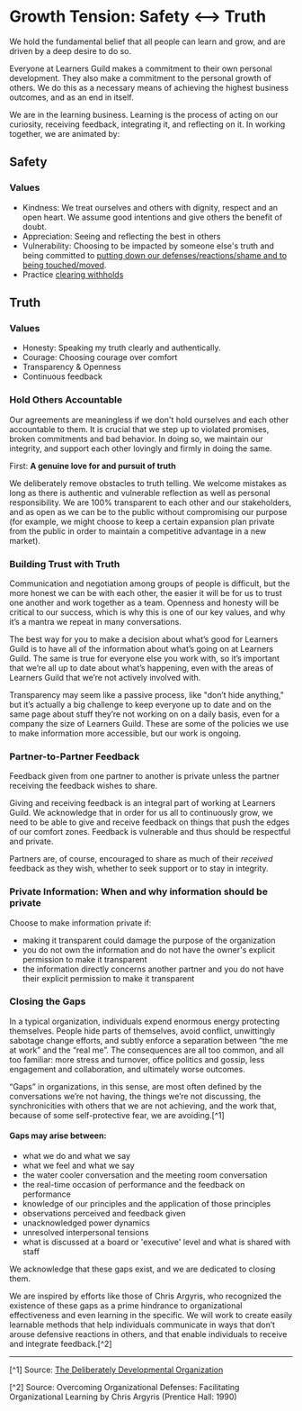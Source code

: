 # Growth Tension: Safety <--> Truth

We hold the fundamental belief that all people can learn and grow, and are driven by a deep desire to do so.

Everyone at Learners Guild makes a commitment to their own personal development. They also make a commitment to the personal growth of others. We do this as a necessary means of achieving the highest business outcomes, and as an end in itself.

We are in the learning business. Learning is the process of acting on our curiosity, receiving feedback, integrating it, and reflecting on it. In working together, we are animated by:


## Safety

### Values
- Kindness: We treat ourselves and others with dignity, respect and an open heart. We assume good intentions and give others the benefit of doubt.
- Appreciation: Seeing and reflecting the best in others
- Vulnerability: Choosing to be impacted by someone else's truth and being committed to [putting down our defenses/reactions/shame and to being touched/moved](https://www.ted.com/talks/brene_brown_on_vulnerability?language=en).
- Practice [clearing withholds](/Practices/Clearing_Withholds.md)


## Truth

### Values
- Honesty: Speaking my truth clearly and authentically.
- Courage: Choosing courage over comfort
- Transparency & Openness
- Continuous feedback

### Hold Others Accountable

Our agreements are meaningless if we don't hold ourselves and each other accountable to them. It is crucial that we step up to violated promises, broken commitments and bad behavior. In doing so, we maintain our integrity, and support each other lovingly and firmly in doing the same.



First: **A genuine love for and pursuit of truth**

  We deliberately remove obstacles to truth telling. We welcome mistakes as long as there is authentic and vulnerable reflection as well as personal responsibility. We are 100% transparent to each other and our stakeholders, and as open as we can be to the public without compromising our purpose (for example, we might choose to keep a certain expansion plan private from the public in order to maintain a competitive advantage in a new market).



### Building Trust with Truth

Communication and negotiation among groups of people is difficult, but the more honest we can be with each other, the easier it will be for us to trust one another and work together as a team. Openness and honesty will be critical to our success, which is why this is one of our key values, and why it’s a mantra we repeat in many conversations.

The best way for you to make a decision about what’s good for Learners Guild is to have all of the information about what’s going on at Learners Guild. The same is true for everyone else you work with, so it’s important that we’re all up to date about what’s happening, even with the areas of Learners Guild that we’re not actively involved with.

Transparency may seem like a passive process, like "don’t hide anything," but it’s actually a big challenge to keep everyone up to date and on the same page about stuff they’re not working on on a daily basis, even for a company the size of Learners Guild. These are some of the policies we use to make information more accessible, but our work is ongoing.

### Partner-to-Partner Feedback

Feedback given from one partner to another is private unless the partner receiving the feedback wishes to share.

Giving and receiving feedback is an integral part of working at Learners Guild. We acknowledge that in order for us all to continuously grow, we need to be able to give and receive feedback on things that push the edges of our comfort zones. Feedback is vulnerable and thus should be respectful and private.

Partners are, of course, encouraged to share as much of their _received_ feedback as they wish, whether to seek support or to stay in integrity.

### Private Information: When and why information should be private

Choose to make information private if:

- making it transparent could damage the purpose of the organization
- you do not own the information and do not have the owner's explicit permission to make it transparent
- the information directly concerns another partner and you do not have their explicit permission to make it transparent


### Closing the Gaps

In a typical organization, individuals expend enormous energy protecting themselves. People hide parts of themselves, avoid conflict, unwittingly sabotage change efforts, and subtly enforce a separation between “the me at work” and the “real me”. The consequences are all too common, and all too familiar: more stress and turnover, office politics and gossip, less engagement and collaboration, and ultimately worse outcomes.

“Gaps” in organizations, in this sense, are most often defined by the conversations we’re not having, the things we’re not discussing, the synchronicities with others that we are not achieving, and the work that, because of some self-protective fear, we are avoiding.[^1]

#### Gaps may arise between:

* what we do and what we say
* what we feel and what we say
* the water cooler conversation and the meeting room conversation
* the real-time occasion of performance and the feedback on performance
* knowledge of our principles and the application of those principles
* observations perceived and feedback given
* unacknowledged power dynamics
* unresolved interpersonal tensions
* what is discussed at a board or 'executive' level and what is shared with staff

We acknowledge that these gaps exist, and we are dedicated to closing them.

We are inspired by efforts like those of Chris Argyris, who recognized the existence of these gaps as a prime hindrance to organizational effectiveness and even learning in the specific. We will work to create easily learnable methods that help individuals communicate in ways that don’t arouse defensive reactions in others, and that enable individuals to receive and integrate feedback.[^2]

----

[^1] Source: [The Deliberately Developmental Organization](https://static1.squarespace.com/static/54541a13e4b0331fc2f2a0f7/t/550b6b72e4b0ff02510e1594/1426811762075/W2G+What+is+a+DDO+Sept+2013+Copyrighted.pdf)

[^2] Source: Overcoming Organizational Defenses: Facilitating Organizational Learning by Chris Argyris (Prentice Hall: 1990)
